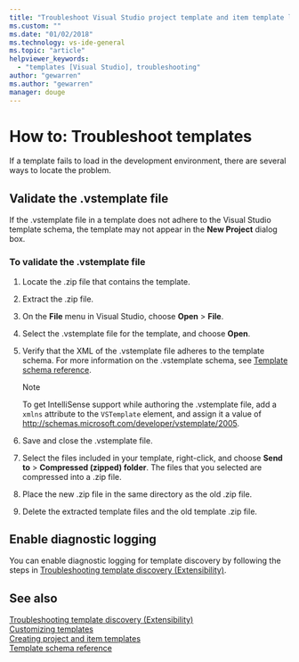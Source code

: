```yaml
---
title: "Troubleshoot Visual Studio project template and item template loading | Microsoft Docs"
ms.custom: ""
ms.date: "01/02/2018"
ms.technology: vs-ide-general
ms.topic: "article"
helpviewer_keywords: 
  - "templates [Visual Studio], troubleshooting"
author: "gewarren"
ms.author: "gewarren"
manager: douge
---
```

# How to: Troubleshoot templates

If a template fails to load in the development environment, there are several ways to locate the problem.

## Validate the .vstemplate file

If the .vstemplate file in a template does not adhere to the Visual Studio template schema, the template may not appear in the **New Project** dialog box.

### To validate the .vstemplate file

1. Locate the .zip file that contains the template.

1. Extract the .zip file.

1. On the **File** menu in Visual Studio, choose **Open** > **File**.

1. Select the .vstemplate file for the template, and choose **Open**.

1. Verify that the XML of the .vstemplate file adheres to the template schema. For more information on the .vstemplate schema, see [Template schema reference](../extensibility/visual-studio-template-schema-reference.md).

    > [!NOTE]
    > To get IntelliSense support while authoring the .vstemplate file, add a `xmlns` attribute to the `VSTemplate` element, and assign it a value of http://schemas.microsoft.com/developer/vstemplate/2005.

1. Save and close the .vstemplate file.

1. Select the files included in your template, right-click, and choose **Send to** > **Compressed (zipped) folder**. The files that you selected are compressed into a .zip file.

1. Place the new .zip file in the same directory as the old .zip file.

1. Delete the extracted template files and the old template .zip file.

## Enable diagnostic logging

You can enable diagnostic logging for template discovery by following the steps in [Troubleshooting template discovery (Extensibility)](../extensibility/troubleshooting-template-discovery.md).

## See also

[Troubleshooting template discovery (Extensibility)](../extensibility/troubleshooting-template-discovery.md)  
[Customizing templates](../ide/customizing-project-and-item-templates.md)  
[Creating project and item templates](../ide/creating-project-and-item-templates.md)  
[Template schema reference](../extensibility/visual-studio-template-schema-reference.md)